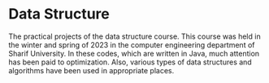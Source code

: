 # Data Structure
The practical projects of the data structure course.
This course was held in the winter and spring of 2023 in the computer engineering department of Sharif University. In these codes, which are written in Java, much attention has been paid to optimization. Also, various types of data structures and algorithms have been used in appropriate places.
